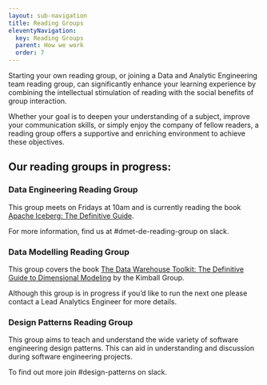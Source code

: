 ```yaml
---
layout: sub-navigation
title: Reading Groups
eleventyNavigation:
  key: Reading Groups
  parent: How we work
  order: 7
---
```


Starting your own reading group, or joining a Data and Analytic Engineering team reading group, can significantly enhance your learning experience by combining the intellectual stimulation of reading with the social benefits of group interaction. 

Whether your goal is to deepen your understanding of a subject, improve your communication skills, or simply enjoy the company of fellow readers, a reading group offers a supportive and enriching environment to achieve these objectives.

## Our reading groups in progress: 

### Data Engineering Reading Group
This group meets on Fridays at 10am and is currently reading the book [Apache Iceberg: The Definitive Guide](https://hello.dremio.com/wp-apache-iceberg-the-definitive-guide-reg.html).

For more information, find us at #dmet-de-reading-group on slack.
  
### Data Modelling Reading Group
This group covers the book [The Data Warehouse Toolkit: The Definitive Guide to Dimensional Modeling](https://www.amazon.co.uk/Data-Warehouse-Toolkit-Definitive-Dimensional/dp/1118530802) by the Kimball Group.

Although this group is in progress if you’d like to run the next one please contact a Lead Analytics Engineer for more details.

### Design Patterns Reading Group
This group aims to teach and understand the wide variety of software engineering design patterns. This can aid in understanding and discussion during software engineering projects.

To find out more join #design-patterns on slack.
